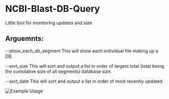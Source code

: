 # NCBI-Blast-DB-Query
Little tool for monitoring updates and size

## Arguemnts:
--show_each_db_segment This will show each individual file making up a DB.

--sort_size This will sort and output a list in order of largest total (total being the cumulative size of all segments) database size.

--sort_date This will sort and output a list in order of most recently updated. 

![Example Usage](ncbiDBexample.gif)
